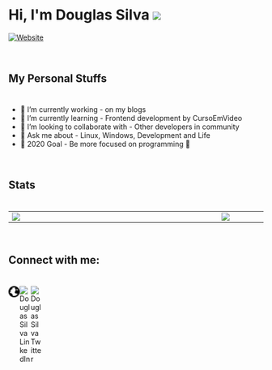 # Hi, I'm Douglas Silva <img src="https://media.giphy.com/media/hvRJCLFzcasrR4ia7z/giphy.gif" width="25px"> &nbsp;

[![Website](https://img.shields.io/badge/GoStack%20student-Rocketseat-%238c3691)](https://app.rocketseat.com.br/me/douglasilvadev)

&nbsp;
## My Personal Stuffs
#

- 🔭 I’m currently working - on my blogs
- 🌱 I’m currently learning - Frontend development by CursoEmVideo
- 👯 I’m looking to collaborate with - Other developers in community
- 💬 Ask me about - Linux, Windows, Development and Life
- 🥅 2020 Goal - Be more focused on programming 💪

&nbsp;
## Stats
#
<center>
<table>
  <tr>
      <td><img width="400px" align="left" src="https://github-readme-stats.vercel.app/api/top-langs/?username=douglasilvadev&layout=compact&theme=dark" /></td>
      <td><img width="495px" align="left" src="https://github-readme-stats.vercel.app/api?username=douglasilvadev&count_private=true&include_all_commits=true&theme=radical" />
      </td>      
  </tr>   
</table>
</center>

&nbsp;
## Connect with me:
#
[<img align="left" alt="Douglas silva Website" width="22px" src="https://raw.githubusercontent.com/iconic/open-iconic/master/svg/globe.svg" />][website]
[<img align="left" alt="Douglas Silva LinkedIn" width="22px" src="https://cdn.jsdelivr.net/npm/simple-icons@v3/icons/linkedin.svg" />][linkedin]
[<img align="left" alt="Douglas Silva Twitter" width="22px" src="https://cdn.jsdelivr.net/npm/simple-icons@v3/icons/twitter.svg" />][twitter]
<br />

[website]: https://about.me/douglasilva
[twitter]: https://twitter.com/douglasilvax
[linkedin]: https://www.linkedin.com/in/douglasilva/
